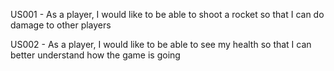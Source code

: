 US001 - As a player, I would like to be able to shoot a rocket so that I can do damage to other players

US002 - As a player, I would like to be able to see my health so that I can better understand how the game is going
